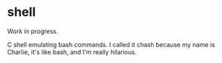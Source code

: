# shell

Work in progress.  

C shell emulating bash commands.  I called it chash because my name is Charlie, it's like bash, and I'm really hilarious.
